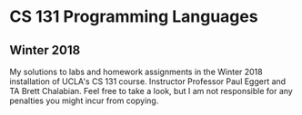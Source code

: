 # CS 131 Programming Languages

## Winter 2018

My solutions to labs and homework assignments in the Winter 2018 installation of UCLA's CS 131 course. Instructor Professor Paul Eggert and TA Brett Chalabian. Feel free to take a look, but I am not responsible for any penalties you might incur from copying.